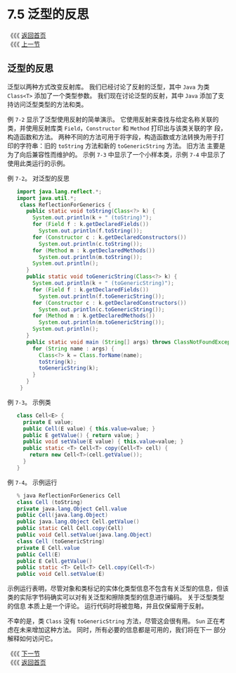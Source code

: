 # 7.5 泛型的反思

《《《 [返回首页](../../)   
 《《《 [上一节](7.4-yi-ge-tong-yong-de-fan-she-ku.md)

## 泛型的反思

泛型以两种方式改变反射库。 我们已经讨论了反射的泛型，其中 `Java` 为类 `Class<T>` 添加了一个类型参数。 我们现在讨论泛型的反射，其中 `Java` 添加了支 持访问泛型类型的方法和类。

例 `7-2` 显示了泛型使用反射的简单演示。 它使用反射来查找与给定名称关联的类，并使用反射库类 `Field`，`Constructor` 和 `Method` 打印出与该类关联的字 段，构造函数和方法。 两种不同的方法可用于将字段，构造函数或方法转换为用于打印的字符串：旧的 `toString` 方法和新的 `toGenericString` 方法。 旧方法 主要是为了向后兼容性而维护的。 示例 `7-3` 中显示了一个小样本类，示例 `7-4` 中显示了使用此类运行的示例。

例 `7-2`。 对泛型的反思

```java
   import java.lang.reflect.*;
   import java.util.*;
    class ReflectionForGenerics {
      public static void toString(Class<?> k) {
        System.out.println(k + " (toString)");
        for (Field f : k.getDeclaredFields())
          System.out.println(f.toString());
        for (Constructor c : k.getDeclaredConstructors())
          System.out.println(c.toString());
        for (Method m : k.getDeclaredMethods())
          System.out.println(m.toString());
        System.out.println();
      }
      public static void toGenericString(Class<?> k) {
        System.out.println(k + " (toGenericString)");
        for (Field f : k.getDeclaredFields())
          System.out.println(f.toGenericString());
        for (Constructor c : k.getDeclaredConstructors())
          System.out.println(c.toGenericString());
        for (Method m : k.getDeclaredMethods())
          System.out.println(m.toGenericString());
        System.out.println();
      }
      public static void main (String[] args) throws ClassNotFoundException {
        for (String name : args) {
          Class<?> k = Class.forName(name);
          toString(k);
          toGenericString(k);
        }
      }
    }
```

例 `7-3`。 示例类

```java
   class Cell<E> {
     private E value;
     public Cell(E value) { this.value=value; }
     public E getValue() { return value; }
     public void setValue(E value) { this.value=value; }
     public static <T> Cell<T> copy(Cell<T> cell) {
       return new Cell<T>(cell.getValue());
     }
   }
```

例 `7-4`。 示例运行

```java
   % java ReflectionForGenerics Cell
   class Cell (toString)
   private java.lang.Object Cell.value
   public Cell(java.lang.Object)
   public java.lang.Object Cell.getValue()
   public static Cell Cell.copy(Cell)
   public void Cell.setValue(java.lang.Object)
   class Cell (toGenericString)
   private E Cell.value
   public Cell(E)
   public E Cell.getValue()
   public static <T> Cell<T> Cell.copy(Cell<T>)
   public void Cell.setValue(E)
```

示例运行表明，尽管对象和类标记的实体化类型信息不包含有关泛型的信息，但该类的实际字节码确实可以对有关泛型和擦除类型的信息进行编码。 关于泛型类型的信息 本质上是一个评论。 运行代码时将被忽略，并且仅保留用于反射。

不幸的是，类 `Class` 没有 `toGenericString` 方法，尽管这会很有用。 `Sun` 正在考虑在未来增加这种方法。 同时，所有必要的信息都是可用的，我们将在下一 部分解释如何访问它。

《《《 [下一节](7.6-fan-si-fan-xing-lei-xing.md)   
 《《《 [返回首页](../../)

